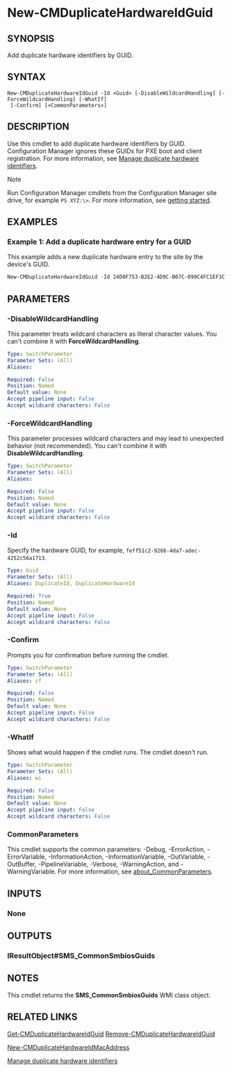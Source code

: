 ﻿---
external help file: AdminUI.PS.dll-Help.xml
Module Name: ConfigurationManager
ms.date: 03/25/2021
online version:
schema: 2.0.0
---

# New-CMDuplicateHardwareIdGuid

## SYNOPSIS

Add duplicate hardware identifiers by GUID.

## SYNTAX

```
New-CMDuplicateHardwareIdGuid -Id <Guid> [-DisableWildcardHandling] [-ForceWildcardHandling] [-WhatIf]
 [-Confirm] [<CommonParameters>]
```

## DESCRIPTION

Use this cmdlet to add duplicate hardware identifiers by GUID. Configuration Manager ignores these GUIDs for PXE boot and client registration. For more information, see [Manage duplicate hardware identifiers](/mem/configmgr/core/clients/manage/manage-clients#manage-duplicate-hardware-identifiers).

>[!NOTE]
> Run Configuration Manager cmdlets from the Configuration Manager site drive, for example `PS XYZ:\>`. For more information, see [getting started](/powershell/sccm/overview).

## EXAMPLES

### Example 1: Add a duplicate hardware entry for a GUID

This example adds a new duplicate hardware entry to the site by the device's GUID.

```powershell
New-CMDuplicateHardwareIdGuid -Id 24D0F753-B2E2-4D9C-B07C-099C4FC1EF3C
```

## PARAMETERS

### -DisableWildcardHandling

This parameter treats wildcard characters as literal character values. You can't combine it with **ForceWildcardHandling**.

```yaml
Type: SwitchParameter
Parameter Sets: (All)
Aliases:

Required: False
Position: Named
Default value: None
Accept pipeline input: False
Accept wildcard characters: False
```

### -ForceWildcardHandling

This parameter processes wildcard characters and may lead to unexpected behavior (not recommended). You can't combine it with **DisableWildcardHandling**.

```yaml
Type: SwitchParameter
Parameter Sets: (All)
Aliases:

Required: False
Position: Named
Default value: None
Accept pipeline input: False
Accept wildcard characters: False
```

### -Id

Specify the hardware GUID, for example, `feff51c2-9266-4da7-adec-4252c56a1713`.

```yaml
Type: Guid
Parameter Sets: (All)
Aliases: DuplicateId, DuplicateHardwareId

Required: True
Position: Named
Default value: None
Accept pipeline input: False
Accept wildcard characters: False
```

### -Confirm

Prompts you for confirmation before running the cmdlet.

```yaml
Type: SwitchParameter
Parameter Sets: (All)
Aliases: cf

Required: False
Position: Named
Default value: None
Accept pipeline input: False
Accept wildcard characters: False
```

### -WhatIf

Shows what would happen if the cmdlet runs. The cmdlet doesn't run.

```yaml
Type: SwitchParameter
Parameter Sets: (All)
Aliases: wi

Required: False
Position: Named
Default value: None
Accept pipeline input: False
Accept wildcard characters: False
```

### CommonParameters
This cmdlet supports the common parameters: -Debug, -ErrorAction, -ErrorVariable, -InformationAction, -InformationVariable, -OutVariable, -OutBuffer, -PipelineVariable, -Verbose, -WarningAction, and -WarningVariable. For more information, see [about_CommonParameters](http://go.microsoft.com/fwlink/?LinkID=113216).

## INPUTS

### None

## OUTPUTS

### IResultObject#SMS_CommonSmbiosGuids

## NOTES

This cmdlet returns the **SMS_CommonSmbiosGuids** WMI class object.

## RELATED LINKS

[Get-CMDuplicateHardwareIdGuid](Get-CMDuplicateHardwareIdGuid.md)
[Remove-CMDuplicateHardwareIdGuid](Remove-CMDuplicateHardwareIdGuid.md)

[New-CMDuplicateHardwareIdMacAddress](New-CMDuplicateHardwareIdMacAddress.md)

[Manage duplicate hardware identifiers](/mem/configmgr/core/clients/manage/manage-clients#manage-duplicate-hardware-identifiers)
